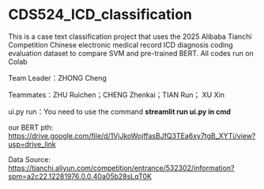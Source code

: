 # CDS524_ICD_classification

This is a case text classification project that uses the 2025 Alibaba Tianchi Competition Chinese electronic medical record ICD diagnosis coding evaluation dataset to compare SVM and pre-trained BERT. All codes run on Colab


Team Leader：ZHONG Cheng

Teammates：ZHU Ruichen；CHENG Zhenkai；TIAN Run； XU Xin

ui.py run：You need to use the command **streamlit run ui.py in cmd**

our BERT pth: https://drive.google.com/file/d/1VjJkoWojffasBJfQ3TEa6xy7tgB_XYTi/view?usp=drive_link

Data Source: https://tianchi.aliyun.com/competition/entrance/532302/information?spm=a2c22.12281976.0.0.40a05b28sLqT0K
